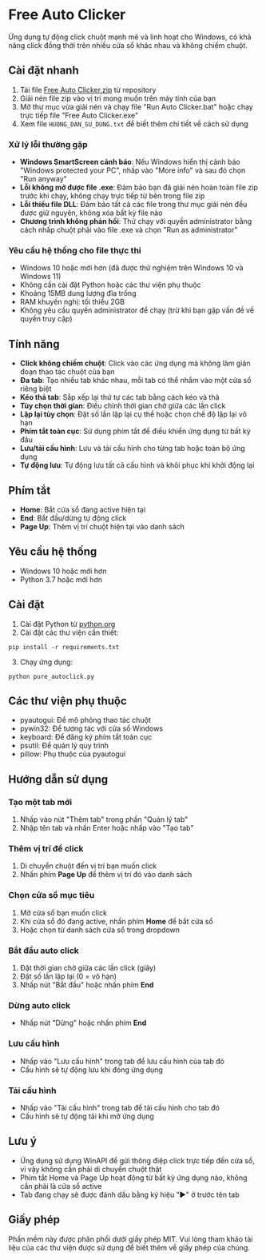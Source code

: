 # Free Auto Clicker

Ứng dụng tự động click chuột mạnh mẽ và linh hoạt cho Windows, có khả năng click đồng thời trên nhiều cửa sổ khác nhau và không chiếm chuột.

## Cài đặt nhanh

1. Tải file [Free Auto Clicker.zip](https://github.com/Long173/auto-click/raw/main/Free%20Auto%20Clicker.zip) từ repository
2. Giải nén file zip vào vị trí mong muốn trên máy tính của bạn
3. Mở thư mục vừa giải nén và chạy file "Run Auto Clicker.bat" hoặc chạy trực tiếp file "Free Auto Clicker.exe"
4. Xem file `HUONG_DAN_SU_DUNG.txt` để biết thêm chi tiết về cách sử dụng

### Xử lý lỗi thường gặp

- **Windows SmartScreen cảnh báo**: Nếu Windows hiển thị cảnh báo "Windows protected your PC", nhấp vào "More info" và sau đó chọn "Run anyway"
- **Lỗi không mở được file .exe**: Đảm bảo bạn đã giải nén hoàn toàn file zip trước khi chạy, không chạy trực tiếp từ bên trong file zip
- **Lỗi thiếu file DLL**: Đảm bảo tất cả các file trong thư mục giải nén đều được giữ nguyên, không xóa bất kỳ file nào
- **Chương trình không phản hồi**: Thử chạy với quyền administrator bằng cách nhấp chuột phải vào file .exe và chọn "Run as administrator"

### Yêu cầu hệ thống cho file thực thi

- Windows 10 hoặc mới hơn (đã được thử nghiệm trên Windows 10 và Windows 11)
- Không cần cài đặt Python hoặc các thư viện phụ thuộc
- Khoảng 15MB dung lượng đĩa trống
- RAM khuyến nghị: tối thiểu 2GB
- Không yêu cầu quyền administrator để chạy (trừ khi bạn gặp vấn đề về quyền truy cập)

## Tính năng

- **Click không chiếm chuột**: Click vào các ứng dụng mà không làm gián đoạn thao tác chuột của bạn
- **Đa tab**: Tạo nhiều tab khác nhau, mỗi tab có thể nhắm vào một cửa sổ riêng biệt
- **Kéo thả tab**: Sắp xếp lại thứ tự các tab bằng cách kéo và thả
- **Tùy chọn thời gian**: Điều chỉnh thời gian chờ giữa các lần click
- **Lặp lại tùy chọn**: Đặt số lần lặp lại cụ thể hoặc chọn chế độ lặp lại vô hạn
- **Phím tắt toàn cục**: Sử dụng phím tắt để điều khiển ứng dụng từ bất kỳ đâu
- **Lưu/tải cấu hình**: Lưu và tải cấu hình cho từng tab hoặc toàn bộ ứng dụng
- **Tự động lưu**: Tự động lưu tất cả cấu hình và khôi phục khi khởi động lại

## Phím tắt

- **Home**: Bắt cửa sổ đang active hiện tại
- **End**: Bắt đầu/dừng tự động click
- **Page Up**: Thêm vị trí chuột hiện tại vào danh sách

## Yêu cầu hệ thống

- Windows 10 hoặc mới hơn
- Python 3.7 hoặc mới hơn

## Cài đặt

1. Cài đặt Python từ [python.org](https://www.python.org/downloads/)
2. Cài đặt các thư viện cần thiết:

```
pip install -r requirements.txt
```

3. Chạy ứng dụng:

```
python pure_autoclick.py
```

## Các thư viện phụ thuộc

- pyautogui: Để mô phỏng thao tác chuột
- pywin32: Để tương tác với cửa sổ Windows
- keyboard: Để đăng ký phím tắt toàn cục
- psutil: Để quản lý quy trình
- pillow: Phụ thuộc của pyautogui

## Hướng dẫn sử dụng

### Tạo một tab mới

1. Nhấp vào nút "Thêm tab" trong phần "Quản lý tab"
2. Nhập tên tab và nhấn Enter hoặc nhấp vào "Tạo tab"

### Thêm vị trí để click

1. Di chuyển chuột đến vị trí bạn muốn click
2. Nhấn phím **Page Up** để thêm vị trí đó vào danh sách

### Chọn cửa sổ mục tiêu

1. Mở cửa sổ bạn muốn click
2. Khi cửa sổ đó đang active, nhấn phím **Home** để bắt cửa sổ
3. Hoặc chọn từ danh sách cửa sổ trong dropdown

### Bắt đầu auto click

1. Đặt thời gian chờ giữa các lần click (giây)
2. Đặt số lần lặp lại (0 = vô hạn)
3. Nhấp nút "Bắt đầu" hoặc nhấn phím **End**

### Dừng auto click

- Nhấp nút "Dừng" hoặc nhấn phím **End**

### Lưu cấu hình

- Nhấp vào "Lưu cấu hình" trong tab để lưu cấu hình của tab đó
- Cấu hình sẽ tự động lưu khi đóng ứng dụng

### Tải cấu hình

- Nhấp vào "Tải cấu hình" trong tab để tải cấu hình cho tab đó
- Cấu hình sẽ tự động tải khi mở ứng dụng

## Lưu ý

- Ứng dụng sử dụng WinAPI để gửi thông điệp click trực tiếp đến cửa sổ, vì vậy không cần phải di chuyển chuột thật
- Phím tắt Home và Page Up hoạt động từ bất kỳ ứng dụng nào, không cần phải là cửa sổ active
- Tab đang chạy sẽ được đánh dấu bằng ký hiệu "▶" ở trước tên tab

## Giấy phép

Phần mềm này được phân phối dưới giấy phép MIT. Vui lòng tham khảo tài liệu của các thư viện được sử dụng để biết thêm về giấy phép của chúng. 